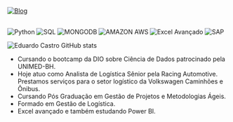 
[![Blog](https://img.shields.io/badge/LinkedIn-0077B5?style=for-the-badge&logo=linkedin&logoColor=white)](https://www.linkedin.com/in/eduardocastro-datascience/)
<div style = "display: inline_block"><br/>
  <img alt= "Python" src="https://img.shields.io/badge/Python-3776AB?style=for-the-badge&logo=python&logoColor=white"/>
  <img alt= "SQL" src="https://img.shields.io/badge/MySQL-00000F?style=for-the-badge&logo=mysql&logoColor=white"/>
  <img alt= "MONGODB" src="https://img.shields.io/badge/MongoDB-4EA94B?style=for-the-badge&logo=mongodb&logoColor=white"/>
  <img alt= "AMAZON AWS" src="https://img.shields.io/badge/Amazon_AWS-232F3E?style=for-the-badge&logo=amazon-aws&logoColor=white"/>
  <img alt= "Excel Avançado" src="https://img.shields.io/badge/Microsoft_Excel-217346?style=for-the-badge&logo=microsoft-excel&logoColor=white"/>
  <img alt= "SAP" src="https://img.shields.io/badge/SAP-0FAAFF?style=for-the-badge&logo=sap&logoColor=white"/>
</div>  


![Eduardo Castro  GitHub stats](https://github-readme-stats.vercel.app/api?username=uercast&show_icons=true&theme=dracula)

- Cursando o bootcamp da DIO sobre Ciência de Dados patrocinado pela UNIMED-BH.
- Hoje atuo como Analista de Logística Sênior pela Racing Automotive. Prestamos serviços para o setor logístico da Volkswagen Caminhões e Ônibus.
- Cursando Pós Graduação em Gestão de Projetos e Metodologias Ágeis.
- Formado em Gestão de Logística.
- Excel avançado e também estudando Power BI.


<!--
**UERCAST/uercast** is a ✨ _special_ ✨ repository because its `README.md` (this file) appears on your GitHub profile.

Here are some ideas to get you started:

- 🔭 I’m currently working on ...
- 🌱 I’m currently learning ...
- 👯 I’m looking to collaborate on ...
- 🤔 I’m looking for help with ...
- 💬 Ask me about ...
- 📫 How to reach me: ...
- 😄 Pronouns: ...
- ⚡ Fun fact: ...
-->
